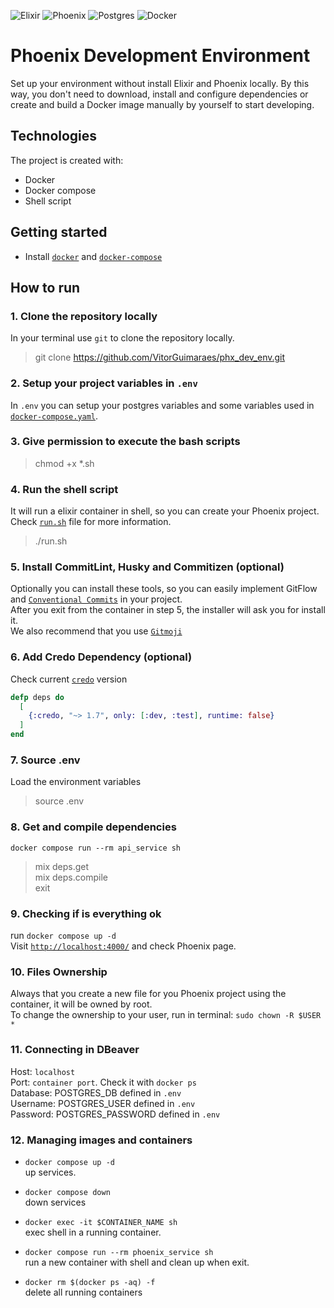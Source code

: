 ![Elixir](https://img.shields.io/badge/elixir-%234B275F.svg?style=for-the-badge&logo=elixir&logoColor=white)
![Phoenix](https://img.shields.io/badge/Phoenix%20Framework-FD4F00?style=for-the-badge&logo=phoenixframework&logoColor=fff)
![Postgres](https://img.shields.io/badge/PostgreSQL-316192?style=for-the-badge&logo=postgresql&logoColor=white)
![Docker](https://img.shields.io/badge/Docker-2CA5E0?style=for-the-badge&logo=docker&logoColor=white)

# Phoenix Development Environment

Set up your environment without install Elixir and Phoenix locally.
By this way, you don't need to download, install and configure dependencies or create and build a Docker image manually by yourself to start developing.

## Technologies

The project is created with:

- Docker
- Docker compose
- Shell script

## Getting started

- Install [`docker`](https://docs.docker.com/engine/install/) and [`docker-compose`](https://docs.docker.com/compose/install/)

## How to run

### 1. Clone the repository locally  

In your terminal use `git` to clone the repository locally.
> git clone <https://github.com/VitorGuimaraes/phx_dev_env.git>

### 2. Setup your project variables in `.env`

In `.env` you can setup your postgres variables and some variables used in [`docker-compose.yaml`](https://github.com/VitorGuimaraes/phx_dev_env/blob/master/docker-compose.yaml).

### 3. Give permission to execute the bash scripts

> chmod +x *.sh

### 4. Run the shell script

It will run a elixir container in shell, so you can create your Phoenix project.  
Check [`run.sh`](https://github.com/VitorGuimaraes/phx_dev_env/blob/master/run.sh) file for more information.  
> ./run.sh

### 5. Install CommitLint, Husky and Commitizen (optional)

Optionally you can install these tools, so you can easily implement GitFlow and [`Conventional Commits`](https://www.conventionalcommits.org/) in your project.  
After you exit from the container in step 5, the installer will ask you for install it.  
We also recommend that you use [`Gitmoji`](https://gitmoji.dev/)

### 6. Add Credo Dependency (optional)

Check current [`credo`](https://github.com/rrrene/credo) version

```elixir
defp deps do
  [
    {:credo, "~> 1.7", only: [:dev, :test], runtime: false}
  ]
end
```

### 7. Source .env

Load the environment variables  
> source .env

### 8. Get and compile dependencies

`docker compose run --rm api_service sh`
> mix deps.get  
> mix deps.compile  
> exit

### 9. Checking if is everything ok

run `docker compose up -d`  
Visit [`http://localhost:4000/`](http://localhost:4000/) and check Phoenix page.  

### 10. Files Ownership

Always that you create a new file for you Phoenix project using the container, it will be owned by root.  
To change the ownership to your user, run in terminal: `sudo chown -R $USER *`  

### 11. Connecting in DBeaver

Host: `localhost`  
Port: `container port`. Check it with `docker ps`  
Database: POSTGRES_DB defined in `.env`  
Username: POSTGRES_USER defined in `.env`  
Password: POSTGRES_PASSWORD defined in `.env`  

### 12. Managing images and containers

- `docker compose up -d`  
   up services.

- `docker compose down`  
   down services

- `docker exec -it $CONTAINER_NAME sh`  
   exec shell in a running container.

- `docker compose run --rm phoenix_service sh`  
   run a new container with shell and clean up when exit.

- `docker rm $(docker ps -aq) -f`  
   delete all running containers
